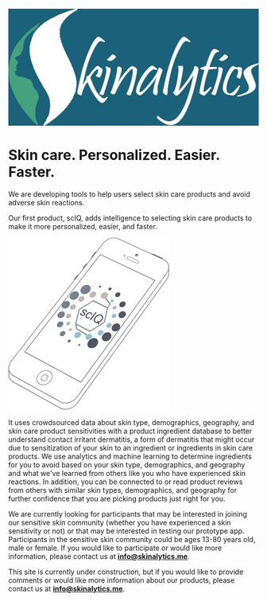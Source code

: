 ![Image of Skinalytics Logo](Images/LogoBlueGreenS4Font1dInv72dpi.jpg)

# Skin care. Personalized. Easier. Faster.

We are developing tools to help users select skin care products and avoid adverse skin reactions.

Our first product, scIQ, adds intelligence to selecting skin care products to make it more personalized, easier, and faster. 

![Image of Skinalytics Logo](Images/scIQ_iphone_skew72dpi.jpg)

It uses crowdsourced data about skin type, demographics, geography, and skin care product sensitivities with a product ingredient database to better understand contact irritant dermatitis, a form of dermatitis that might occur due to sensitization of your skin to an ingredient or ingredients in skin care products. We use analytics and machine learning to determine ingredients for you to avoid based on your skin type, demographics, and geography and what we've learned from others like you who have experienced skin reactions. In addition, you can be connected to or read product reviews from others with similar skin types, demographics, and geography for further confidence that you are picking products just right for you.

We are currently looking for participants that may be interested in joining our sensitive skin community (whether you have experienced a skin sensitivity or not) or that may be interested in testing our prototype app. Participants in the sensitive skin community could be ages 13-80 years old, male or female. If you would like to participate or would like more information, please contact us at 
**<info@skinalytics.me>**.

This site is currently under construction, but if you would like to provide comments or would like more information about our products, please contact us at **<info@skinalytics.me>**.
